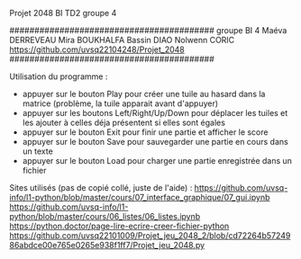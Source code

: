Projet 2048 BI TD2 groupe 4

#########################################
groupe BI 4
Maéva DERREVEAU
Mira BOUKHALFA
Bassin DIAO
Nolwenn CORIC
https://github.com/uvsq22104248/Projet_2048
#########################################

Utilisation du programme :
- appuyer sur le bouton Play pour créer une tuile au hasard dans la matrice (problème, la tuile apparait avant d'appuyer)
- appuyer sur les boutons Left/Right/Up/Down pour déplacer les tuiles et les ajouter à celles déja présentent si elles sont égales
- appuyer sur le bouton Exit pour finir une partie et afficher le score 
- appuyer sur le bouton Save pour sauvegarder une partie en cours dans un texte
- appuyer sur le bouton Load pour charger une partie enregistrée dans un fichier

Sites utilisés (pas de copié collé, juste de l'aide) :
https://github.com/uvsq-info/l1-python/blob/master/cours/07_interface_graphique/07_gui.ipynb
https://github.com/uvsq-info/l1-python/blob/master/cours/06_listes/06_listes.ipynb
https://python.doctor/page-lire-ecrire-creer-fichier-python
https://github.com/uvsq22101009/Projet_jeu_2048_2/blob/cd72264b5724986abdce00e765e0265e938f1ff7/Projet_jeu_2048.py